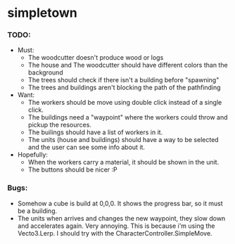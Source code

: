simpletown
==========



### TODO:
- Must:
  - The woodcutter doesn't produce wood or logs
  - The house and The woodcutter should have different colors than the background
  - The trees should check if there isn't a building before "spawning"
  - The trees and buildings aren't blocking the path of the pathfinding
- Want:
  - The workers should be move using double click instead of a single click.
  - The buildings need a "waypoint" where the workers could throw and pickup the resources.
  - The builings should have a list of workers in it.
  - The units (house and buildings) should have a way to be selected and the user can see some info about it.
- Hopefully:
  - When the workers carry a material, it should be shown in the unit.
  - The buttons should be nicer :P

### Bugs:
- Somehow a cube is build at 0,0,0. It shows the progress bar, so it must be a building.
- The units when arrives and changes the new waypoint, they slow down and accelerates again. Very annoying. This is because i'm using the Vecto3.Lerp. I should try with the CharacterController.SimpleMove.
